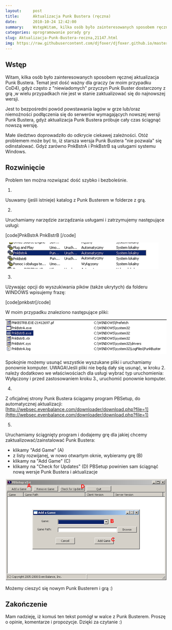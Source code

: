 ```yaml
---
layout:     post
title:      Aktualizacja Punk Bustera (ręczna)
date:       2010-10-24 12:42:00
summary:    WstępWitam, kilka osób było zainteresowanych sposobem ręcznej aktualizacja Punk Bustera. Temat jest dość ważny dla graczy (w moim przypadku CoD4), gdyż często z "niewiadomych" przyczyn Punk Buster dostarczony z grą ,w wielu przypadkach nie jest w stanie zaktualizować się do najnowszej wersji.Jest to bezpośredni powód powstawania lagów w grze lub/oraz niemożności podłączenia się do serwerów wymagaj...
categories: oprogramowanie porady gry
slug: Aktualizacja-Punk-Bustera-reczna,21147.html
img: https://raw.githubusercontent.com/djfoxer/djfoxer.github.io/master/_img/2010-10-24-_211_/g_-_-x-_-_-_x20101024120951_2.png
---
```






## Wstęp




Witam, kilka osób było zainteresowanych sposobem ręcznej aktualizacja Punk Bustera. 
Temat jest dość ważny dla graczy (w moim przypadku CoD4), gdyż często z "niewiadomych" przyczyn Punk Buster dostarczony z grą ,w wielu przypadkach nie jest w stanie zaktualizować się do najnowszej wersji.

Jest to bezpośredni powód powstawania lagów w grze lub/oraz niemożności podłączenia się do serwerów wymagających nowszej wersji Punk Bustera, gdyż aktualizacja Punk Bustera próbuje cały czas ściągnąć nowszą wersję. 

Małe śledztwo doprowadziło do odkrycie ciekawej zależności. Otóż problemem może być to, iż starsza wersja Punk Bustera "nie pozwala" się odinstalować. Gdyż zarówno PnkBstrA i PnkBstrB są usługami systemu Windows.





## Rozwinięcie




Problem ten można rozwiązać dość szybko i bezboleśnie.

1. 
Usuwamy (jeśli istnieje) katalog z Punk Busterem w folderze z grą.

2. 
Uruchamiamy narzędzie zarządzania usługami i zatrzymujemy następujące usługi:

[code]PnkBstrA
PnkBstrB
[/code]




![desk](https://raw.githubusercontent.com/djfoxer/djfoxer.github.io/master/_img/2010-10-24-_211_/g_-_-x-_-_-_x20101024120951_2.png)



3. 
Używając opcji do wyszukiwania pików (także ukrytych) da folderu WINDOWS wpisujemy frazę:

[code]pnkbstr[/code]


W moim przypadku znaleziono następujące pliki:



![desk](https://raw.githubusercontent.com/djfoxer/djfoxer.github.io/master/_img/2010-10-24-_211_/g_-_-x-_-_-_x20101024114939_1.png)



Spokojnie możemy usunąć wszystkie wyszukane pliki i uruchamiamy ponownie komputer.
UWAGA!Jeśli pliki nie będą dały się usunąć, w kroku 2. należy dodatkowo we właściwościach dla usługi wybrać  typ uruchomienia: Wyłączony i przed zastosowaniem kroku 3., uruchomić ponownie komputer.

4. 

Z oficjalnej strony Punk Bustera ściągamy program PBSetup, do automatycznej aktualizacji:
[http://websec.evenbalance.com/downloader/download.php?file=1](http://websec.evenbalance.com/downloader/download.php?file=1) 

5. 

Uruchamiamy ściągnięty program i dodajemy grę dla jakiej chcemy zaktualizować/zainstalować Punk Bustera:
- klikamy "Add Game" (A)
- z listy rozwijanej, w nowo otwartym oknie, wybieramy grę (B) 
- klikamy na "Add Game" (C) 
- klikamy na "Check for Updates" (D) 
PBSetup powinien sam ściągnąć nową wersje Punk Bustera i aktualizacje



![desk](https://raw.githubusercontent.com/djfoxer/djfoxer.github.io/master/_img/2010-10-24-_211_/g_-_-x-_-_-_x20101026174822_3.png)



Możemy cieszyć się nowym Punk Busterem i grą :)





## Zakończenie




Mam nadzieję, iż komuś ten tekst pomógł w walce z Punk Busterem. Proszę o opinie, komentarze i propozycje. Dzięki za czytanie :)

